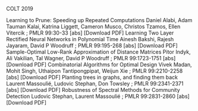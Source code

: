 COLT 2019


Learning to Prune: Speeding up Repeated Computations
Daniel Alabi, Adam Tauman Kalai, Katrina Liggett, Cameron Musco, Christos Tzamos, Ellen Vitercik ; PMLR 99:30-33
[abs] [Download PDF]
Learning Two Layer Rectified Neural Networks in Polynomial Time
Ainesh Bakshi, Rajesh Jayaram, David P Woodruff ; PMLR 99:195-268
[abs] [Download PDF]
Sample-Optimal Low-Rank Approximation of Distance Matrices
Pitor Indyk, Ali Vakilian, Tal Wagner, David P Woodruff ; PMLR 99:1723-1751
[abs] [Download PDF]
Combinatorial Algorithms for Optimal Design
Vivek Madan, Mohit Singh, Uthaipon Tantipongpipat, Weijun Xie ; PMLR 99:2210-2258
[abs] [Download PDF]
Planting trees in graphs, and finding them back
Laurent Massoulié, Ludovic Stephan, Don Towsley ; PMLR 99:2341-2371
[abs] [Download PDF]
Robustness of Spectral Methods for Community Detection
Ludovic Stephan, Laurent Massoulié ; PMLR 99:2831-2860
[abs] [Download PDF]
